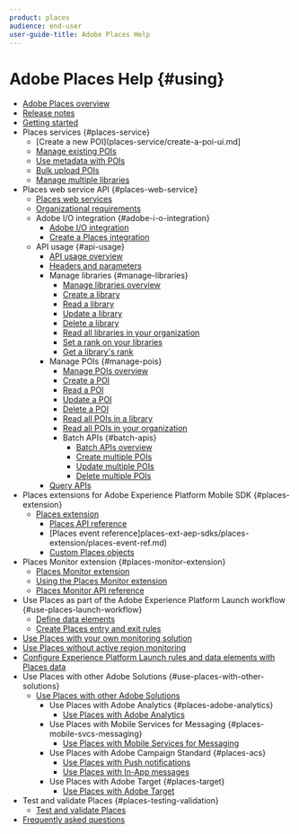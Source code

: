 ```yaml
---
product: places
audience: end-user
user-guide-title: Adobe Places Help
---
```


# Adobe Places Help {#using}

+ [Adobe Places overview](home.md)
+ [Release notes](release-notes.md)
+ [Getting started](getting-started.md)
+ Places services {#places-service}
  + [Create a new POI](places-service/create-a-poi-ui.md]
  + [Manage existing POIs](places-service/managing-pois-in-the-places-ui.md)
  + [Use metadata with POIs](places-service/metadata-with-pois.md)
  + [Bulk upload POIs](places-service/bulk-upload-pois.md)
  + [Manage multiple libraries](places-service/manage-libraries-in-the-places-ui.md)
+ Places web service API {#places-web-service}
  + [Places web services](places-rest-apis/places-web-services.md)
  + [Organizational requirements](places-rest-apis/organizational-requirements.md)
  + Adobe I/O integration {#adobe-i-o-integration}
    + [Adobe I/O integration](places-rest-apis/adobe-i-o-integration/adobe-i-o-integration.md)
    + [Create a Places integration](places-rest-apis/adobe-i-o-integration/create-a-places-integration.md)
  + API usage {#api-usage}
    + [API usage overview](places-rest-apis/api-usage/api-usage.md)
    + [Headers and parameters](places-rest-apis/api-usage/headers-and-parameters.md)
    + Manage libraries {#manage-libraries}
      + [Manage libraries overview](places-web-service/api-usage/manage-libraries/manage-libraries.md)
      + [Create a library](places-rest-apis/api-usage/manage-libraries/create-a-library.md)
      + [Read a library](places-web-service/api-usage/manage-libraries/read-a-library.md)
      + [Update a library](places-web-service/api-usage/manage-libraries/update-a-library.md)
      + [Delete a library](places-web-service/api-usage/manage-libraries/delete-a-library.md)
      + [Read all libraries in your organization](places-web-service/api-usage/manage-libraries/read-all-libraries-in-your-organization.md)
      + [Set a rank on your libraries](places-web-service/api-usage/manage-libraries/set-a-ran-on-your-libraries.md)
      + [Get a library's rank](places-web-service/api-usage/manage-libraries/get-a-librarys-rank.md)
    + Manage POIs {#manage-pois}
      + [Manage POIs overview](places-web-service/api-usage/manage-pois/manage-pois.md)
      + [Create a POI](places-web-service/api-usage/manage-pois/create-a-poi.md)
      + [Read a POI](places-web-service/api-usage/manage-pois/read-a-poi.md)
      + [Update a POI](places-web-service/api-usage/manage-pois/update-a-poi.md)
      + [Delete a POI](places-web-service/api-usage/manage-pois/delete-a-poi.md)
      + [Read all POIs in a library](places-web-service/api-usage/manage-pois/read-all-pois-in-a-library.md)
      + [Read all POIs in your organization](places-web-service/api-usage/manage-pois/read-all-pois-in-your-organization.md)
      + Batch APIs {#batch-apis}
        + [Batch APIs overview](places-web-service/api-usage/manage-pois/batch-apis/batch-apis.md)
        + [Create multiple POIs](places-web-service/api-usage/manage-pois/batch-apis/create-multiple-pois.md)
        + [Update multiple POIs](places-web-service/api-usage/manage-pois/batch-apis/update-multiple-pois.md)
        + [Delete multiple POIs](places-web-service/api-usage/manage-pois/batch-apis/delete-multiple-pois.md)
    + [Query APIs](places-web-service/api-usage/query-apis.md)
+ Places extensions for Adobe Experience Platform Mobile SDK {#places-extension}
  + [Places extension](places-ext-aep-sdks/places-extension/places-extension.md)
    + [Places API reference](places-ext-aep-sdks/places-extension/places-api-reference.md)
    + [Places event reference]places-ext-aep-sdks/places-extension/places-event-ref.md)
    + [Custom Places objects](places-ext-aep-sdks/places-extension/cust-places-objects.md)
+ Places Monitor extension {#places-monitor-extension}
  + [Places Monitor extension](places-ext-aep-sdks/places-monitor-extension/places-monitor-extension.md)
  + [Using the Places Monitor extension](places-ext-aep-sdks/places-monitor-extension/using-places-monitor-extension.md)
  + [Places Monitor API reference](places-ext-aep-sdks/places-monitor-extension/places-monitor-api-reference.md)
+ Use Places as part of the Adobe Experience Platform Launch workflow {#use-places-launch-workflow}
  + [Define data elements](use-places-launch-workflow/define-data-elements.md)
  + [Create Places entry and exit rules](use-places-launch-workflow/create-rule-places-property.md)
+ [Use Places with your own monitoring solution](configure-places-in-the-sdk/places-monitor-extension/using-your-own-monitor.md)
+ [Use Places without active region monitoring](use-places-without-active-monitoring.md)
+ [Configure Experience Platform Launch rules and data elements with Places data](rules-data-elements-places-data.md)
+ Use Places with other Adobe Solutions {#use-places-with-other-solutions}
  + [Use Places with other Adobe Solutions](use-places-with-other-solutions/use-places-with-other-solutions.md)
    + Use Places with Adobe Analytics {#places-adobe-analytics}
      + [Use Places with Adobe Analytics](use-places-with-other-solutions/places-adobe-analytics/use-places-adobe-analytics.md)
    + Use Places with Mobile Services for Messaging {#places-mobile-svcs-messaging}
      + [Use Places with Mobile Services for Messaging](use-places-with-other-solutions/places-mobile-svcs-for-messaging/use-places-mobie-svcs-messaging.md)
    + Use Places with Adobe Campaign Standard {#places-acs}
      + [Use Places with Push notifications](use-places-with-other-solutions/places-acs/places-acs-push-notifications.md)
      + [Use Places with In-App messages](use-places-with-other-solutions/places-acs/places-acs-in-app-messages.md)
    + Use Places with Adobe Target {#places-target}
      + [Use Places with Adobe Target](use-places-with-other-solutions/places-target/places-target.md)
+ Test and validate Places {#places-testing-validation}
  + [Test and validate Places](places-testing-validation/test-validate-places.md)
+ [Frequently asked questions](places-faqs.md)